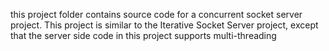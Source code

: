 this project folder contains source code for a concurrent socket server project. This project is similar to the
Iterative Socket Server project, except that the server side code in this project supports multi-threading
